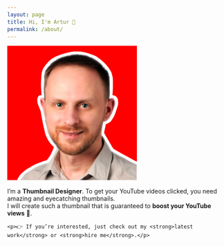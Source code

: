 ```yaml
---
layout: page
title: Hi, I'm Artur 👋
permalink: /about/
---
```


<div class="row">
  <div class="col-3 col-md-2">
    <img src="/images/artur-profilbild.png" alt="Youtube-Thumbnail-Design" class="profilbild">
  </div>
  <div class="col-9 col-md-10">
    <p>I’m a <strong>Thumbnail Designer</strong>. To get your YouTube videos clicked, you need amazing and eyecatching thumbnails.<br>
    I will create such a thumbnail that is guaranteed to <strong>boost your YouTube views</strong> 🚀.</p>

    <p>👉 If you’re interested, just check out my <strong>latest work</strong> or <strong>hire me</strong>.</p>
  </div>
</div>
